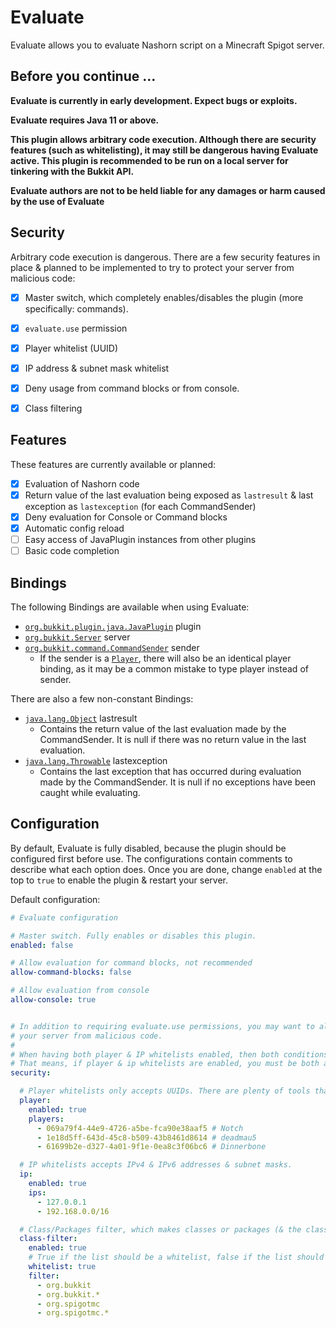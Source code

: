 # Evaluate

Evaluate allows you to evaluate Nashorn script on a Minecraft Spigot server.


## Before you continue ...

**Evaluate is currently in early development. Expect bugs or exploits.**

**Evaluate requires Java 11 or above.**

**This plugin allows arbitrary code execution. Although there are security features (such as whitelisting),
it may still be dangerous having Evaluate active. This plugin is recommended to be run on a local server for tinkering
with the Bukkit API.**

**Evaluate authors are not to be held liable for any damages or harm caused by the use of Evaluate**

## Security

Arbitrary code execution is dangerous. There are a few security features in place & planned to be implemented to try to
protect your server from malicious code:
- [x] Master switch, which completely enables/disables the plugin (more specifically: commands).
- [x] `evaluate.use` permission
- [x] Player whitelist (UUID)
- [x] IP address & subnet mask whitelist
- [x] Deny usage from command blocks or from console.
- [x] Class filtering


## Features

These features are currently available or planned:

- [x] Evaluation of Nashorn code
- [x] Return value of the last evaluation being exposed as `lastresult` & last exception as `lastexception` 
  (for each CommandSender)
- [x] Deny evaluation for Console or Command blocks
- [x] Automatic config reload
- [ ] Easy access of JavaPlugin instances from other plugins
- [ ] Basic code completion

## Bindings

The following Bindings are available when using Evaluate:
- [`org.bukkit.plugin.java.JavaPlugin`](https://hub.spigotmc.org/javadocs/bukkit/org/bukkit/plugin/java/JavaPlugin.html) plugin
- [`org.bukkit.Server`](https://hub.spigotmc.org/javadocs/bukkit/org/bukkit/Server.html) server
- [`org.bukkit.command.CommandSender`](https://hub.spigotmc.org/javadocs/bukkit/org/bukkit/command/CommandSender.html) sender
  - If the sender is a [`Player`](https://hub.spigotmc.org/javadocs/bukkit/org/bukkit/entity/Player.html), there will
    also be an identical player binding, as it may be a common mistake to type player instead of sender.
    
There are also a few non-constant Bindings:
- [`java.lang.Object`](https://docs.oracle.com/javase/7/docs/api/java/lang/Object.html) lastresult
  - Contains the return value of the last evaluation made by the CommandSender. It is null if there was no return value
    in the last evaluation.
- [`java.lang.Throwable`](https://docs.oracle.com/javase/7/docs/api/java/lang/Throwable.html) lastexception
  - Contains the last exception that has occurred during evaluation made by the CommandSender. It is null if no
    exceptions have been caught while evaluating.

## Configuration

By default, Evaluate is fully disabled, because the plugin should be configured first before use.
The configurations contain comments to describe what each option does. Once you are done, change `enabled` at the top
to `true` to enable the plugin & restart your server.

Default configuration:
```yaml
# Evaluate configuration

# Master switch. Fully enables or disables this plugin.
enabled: false

# Allow evaluation for command blocks, not recommended
allow-command-blocks: false

# Allow evaluation from console
allow-console: true


# In addition to requiring evaluate.use permissions, you may want to also set up additional security features to protect
# your server from malicious code.
#
# When having both player & IP whitelists enabled, then both conditions MUST be met.
# That means, if player & ip whitelists are enabled, you must be both a whitelisted player & a whitelisted IP address.
security:

  # Player whitelists only accepts UUIDs. There are plenty of tools that can find your UUID, such as https://mcuuid.net/
  player:
    enabled: true
    players:
      - 069a79f4-44e9-4726-a5be-fca90e38aaf5 # Notch
      - 1e18d5ff-643d-45c8-b509-43b8461d8614 # deadmau5
      - 61699b2e-d327-4a01-9f1e-0ea8c3f06bc6 # Dinnerbone

  # IP whitelists accepts IPv4 & IPv6 addresses & subnet masks.
  ip:
    enabled: true
    ips:
      - 127.0.0.1
      - 192.168.0.0/16

  # Class/Packages filter, which makes classes or packages (& the classes in them) inaccessible.
  class-filter:
    enabled: true
    # True if the list should be a whitelist, false if the list should be a blacklist
    whitelist: true
    filter:
      - org.bukkit
      - org.bukkit.*
      - org.spigotmc
      - org.spigotmc.*

```
